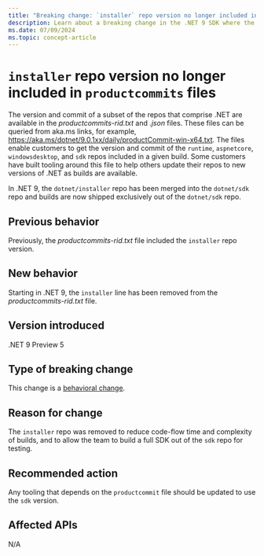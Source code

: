 ```yaml
---
title: "Breaking change: `installer` repo version no longer included in `productcommits` files"
description: Learn about a breaking change in the .NET 9 SDK where the `installer` repo commit and version are no longer included in the `productcommits` files.
ms.date: 07/09/2024
ms.topic: concept-article
---
```

# `installer` repo version no longer included in `productcommits` files

The version and commit of a subset of the repos that comprise .NET are available in the *productcommits-rid.txt* and *.json* files. These files can be queried from aka.ms links, for example, <https://aka.ms/dotnet/9.0.1xx/daily/productCommit-win-x64.txt>. The files enable customers to get the version and commit of the `runtime`, `aspnetcore`, `windowsdesktop`, and `sdk` repos included in a given build. Some customers have built tooling around this file to help others update their repos to new versions of .NET as builds are available.

In .NET 9, the `dotnet/installer` repo has been merged into the `dotnet/sdk` repo and builds are now shipped exclusively out of the `dotnet/sdk` repo.

## Previous behavior

Previously, the *productcommits-rid.txt* file included the `installer` repo version.

## New behavior

Starting in .NET 9, the `installer` line has been removed from the *productcommits-rid.txt* file.

## Version introduced

.NET 9 Preview 5

## Type of breaking change

This change is a [behavioral change](../../categories.md#behavioral-change).

## Reason for change

The `installer` repo was removed to reduce code-flow time and complexity of builds, and to allow the team to build a full SDK out of the `sdk` repo for testing.

## Recommended action

Any tooling that depends on the `productcommit` file should be updated to use the `sdk` version.

## Affected APIs

N/A
